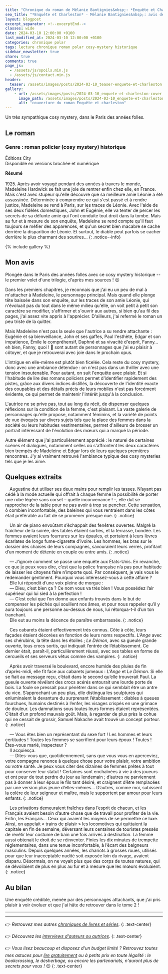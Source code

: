 ```yaml
---
title: "Chronique du roman de Mélanie Bantignies&nbsp;: *Enquête et Charleston*"
seo_title: "*Enquête et Charleston* - Mélanie Bantignies&nbsp;: avis de lecture"
layout: blogpost
excerpt_separator: <!--excerptEnd-->
classes: wide
date: 2024-03-10 12:00:00 +0100
last_modified_at: 2024-03-10 12:00:00 +0100
categories: chronique polar
tags: lecture chronique roman polar cosy-mystery historique
sidebar_newsletter: true
share: true
comments: true
page_js:
  - /assets/js/spoils.min.js
  - /assets/js/contact.min.js
header:
  teaser: /assets/images/posts/2024-03-10_teaser-enquete-et-charleston.webp
gallery:
    - url: /assets/images/posts/2024-03-10_enquete-et-charleston-cover.webp
      image_path: /assets/images/posts/2024-03-10_enquete-et-charleston-cover.webp
      alt: "couverture du roman Enquête et charleston"
---
```

Un très sympathique cosy mystery, dans le Paris des années folles.
<!--excerptEnd-->


## Le roman

### Genre&nbsp;: roman policier (cosy mystery) historique

Éditions City<br />
Disponible en versions brochée et numérique

**Résumé**<br />
<br />1925. Après avoir voyagé pendant des années à travers le monde, Madeleine Hardwick se fait une joie de rentrer enfin chez elle, en France. Mais c'est avec stupeur qu'elle découvre que sa meilleure amie Léonie a été assassinée. Déterminée à comprendre ce qui s'est passé et à rendre justice, Madeleine se rend à Paris, sur les traces de Léonie. Avec l'aide de ses deux fidèles domestiques, John et Eugénie, elle va tenter de percer les secrets de sa défunte amie qui l'ont conduite tout droit dans la tombe. Mais au fur et à mesure de son enquête, Madeleine se rend compte qu'il faut toujours se méfier des apparences, et qu'un secret bien macabre se cache derrière la disparition de Léonie. Et surtout, le diable peut parfois se cacher derrière le plus charmant des sourires&hellip;
{: .notice--info}

{% include gallery %}


## Mon avis

Plongée dans le Paris des années folles avec ce cosy mystery historique -- le premier volet d'une trilogie, d'après mes sources&nbsp;! 😉

Dans les premiers chapitres, je reconnais que j'ai eu un peu de mal à m'attacher à Madeleine, le personnage principal. Mais quand elle plonge tête baissée dans son enquête, sur les traces de son amie Léonie, qui n'évoluait pas du tout dans le même milieu qu'elle, on voit petit à petit son caractère se modifier, s'affirmer et s'ouvrir aux autres, si bien qu'au fil des pages, j'ai assez vite appris à l'apprécier. D'ailleurs, j'ai refermé le roman un peu triste de la quitter.

Mais Madeleine n'est pas la seule que l'autrice a su rendre attachante&nbsp;: Eugénie et sa bienveillance, John et ses gaffes, Paul l'esthète, Edgar et son impatience, Émile le compréhensif, Daphné et sa vivacité d'esprit, Fanny&hellip; eh bien, Fanny, quoi&nbsp;! 🤣 sont autant de personnages que j'ai eu plaisir à côtoyer, et que je retrouverai avec joie dans le prochain opus.

L'intrigue en elle-même est plutôt bien ficelée. Cela reste du cosy mystery, donc avec une ambiance détendue&nbsp;: on n'est pas dans un thriller avec une tension insoutenable. Pour autant, on suit l'enquête avec plaisir. Et si l'habitude de lire des romans policiers permet d'identifier rapidement des pistes, grâce aux divers indices distillés, la découverte de l'identité exacte des coupables et des détails précis de leurs mobiles n'est pas forcément évidente, ce qui permet de maintenir l'intérêt jusqu'à la conclusion.

L'autrice ne se prive pas, tout au long du récit, de dispenser quelques réflexions sur la condition de la femme, c'est plaisant. La vaste galerie de personnages qu'elle propose, notamment féminins, et la variété de points de vue évoqués sur divers sujets tels que la place des femmes dans la société ou leurs habitudes vestimentaires, permet d'ailleurs de brosser un portrait intéressant de l'évolution des m&oelig;urs qui a marqué la période.

Autre élément que j'ai particulièrement apprécié&nbsp;: le naturel de certaines scènes et dialogues, notamment celles où s'affrontent les deux caractères bien trempés de Madeleine et Edgar lors de leurs quelques premières rencontres. J'y ai vraiment retrouvé l'ambiance typique des cosy mysteries tels que je les aime.


## Quelques extraits

<span style="margin-left: 1em;"></span>Augustine dut utiliser ses deux mains pour remplir les tasses. N’ayant pas cédé à la mode actuelle qui offrait à chaque femme la possibilité de porter une robe légère sans corset – quelle inconvenance&nbsp;! –, elle dut se rapprocher de la table pour ne pas avoir à trop se pencher. Cette sensation, ô combien inconfortable, des baleines qui vous rentraient dans les côtes était préférable au fait de se promener presque nue.
{: .notice}

<span style="margin-left: 1em;"></span>Un air de piano envoûtant s’échappait des fenêtres ouvertes. Malgré la fraîcheur de la soirée, des tables étaient sorties, et la terrasse, bondée. Les femmes avaient leurs fourrures sur les épaules, et portaient à leurs lèvres écarlates de longs fume-cigarette d’ivoire. Les hommes, les bras sur le dossier des chaises de leurs compagnes, savouraient leurs verres, profitant d’un moment de détente en couple ou entre amis.
{: .notice}

<span style="margin-left: 1em;"></span>—&nbsp;J’ignore comment se passe une enquête aux États-Unis. En revanche, ce que je peux vous dire, c’est que la police française n’a pas pour habitude de laisser les citoyens faire n’importe quoi. Par conséquent, je vais vous le redemander gentiment. Pourquoi vous intéressez-vous à cette affaire&nbsp;?<br/>
<span style="margin-left: 1em;"></span>Elle lui répondit d’une voix pleine de morgue&nbsp;:<br/>
<span style="margin-left: 1em;"></span>—&nbsp;Dieu, c’est bien ça&nbsp;? Ce nom vous va très bien&nbsp;! Vous possédez l’air supérieur qui lui sied à la perfection&nbsp;!<br/>
<span style="margin-left: 1em;"></span>—&nbsp;C’est celui que l’on donne aux enfants trouvés dans le but de compenser les péchés qui souillent nos âmes, et pour nous rappeler qu’il y aura toujours une personne au-dessus de nous, lui rétorqua-t-il d’un ton tranchant.<br/>
<span style="margin-left: 1em;"></span>Elle eut au moins la décence de paraître embarrassée.
{: .notice}

<span style="margin-left: 1em;"></span>Ces cabarets étaient effectivement très connus. Côte à côte, leurs façades étaient décorées en fonction de leurs noms respectifs. *L’Ange* avec ses chérubins, la tête dans les étoiles&nbsp;; *Le Démon*, avec sa gueule grande ouverte, tous crocs sortis, qui indiquait l’entrée de l’établissement. Ce dernier était, paraît-il, particulièrement réussi, avec ses tables en forme de cercueils et ses serveurs vêtus comme des vampires.
{: .notice}

<span style="margin-left: 1em;"></span>Après avoir traversé le boulevard, encore humide des pluies de fin d’après-midi, elle fit face aux cabarets jumeaux&nbsp;: *L’Ange* et *Le Démon*. Si elle se fiait au message reçu, c’était dans le second qu’elle trouverait Paul. La gueule ouverte révélant des crocs acérés entourait une lourde porte de bois. La foule se pressait pour pénétrer dans ce qui semblait être un antre du vice. S’approchant un peu plus, elle distingua les sculptures qui enluminaient la devanture du surprenant l’établissement&nbsp;: diables à queues fourchues, humains destinés à l’enfer, les visages crispés en une grimace de douleur. Les damnations sous toutes leurs formes étaient représentées. C’était d’un profond mauvais goût. Mais, à regarder de plus près la cohue qui ne cessait de grossir, Samuel Nakache avait trouvé un concept porteur.
{: .notice}

<span style="margin-left: 1em;"></span>—&nbsp;Vous êtes bien un représentant du sexe fort&nbsp;! Les hommes et leurs certitudes&nbsp;! Toutes les femmes se sacrifient pour leurs époux&nbsp;! Toutes&nbsp;! Êtes-vous marié, inspecteur&nbsp;?<br/>
<span style="margin-left: 1em;"></span>Il acquiesça.<br/>
<span style="margin-left: 1em;"></span>—&nbsp;Dites-vous que, quotidiennement, sans que vous vous en aperceviez, votre compagne renonce à quelque chose pour votre plaisir, votre ambition ou votre santé. Je peux vous citer des dizaines de femmes prêtes à tout pour conserver leur statut&nbsp;! Certaines sont enchaînées à vie à des joueurs et ont peur de tout perdre du jour au lendemain&nbsp;; d’autres ne parviennent pas à donner à leur époux le fils tant désiré, et craignent d’être remplacées par une version plus jeune d’elles-mêmes… D’autres, comme moi, subissent la colère de leur seigneur et maître, mais le supportent par amour pour leurs enfants.
{: .notice}

<span style="margin-left: 1em;"></span>Les privations demeuraient fraîches dans l’esprit de chacun, et les Français avaient besoin d’autre chose que de travail pour profiter de la vie. Enfin, les Français… Ceux qui avaient les moyens de se permettre ce luxe. Ainsi, on appelait «&nbsp;trains de plaisir&nbsp;» les locomotives qui quittaient la capitale en fin de semaine, déversant leurs centaines de touristes pressés de revêtir leur costume de bain une fois arrivés à destination. La femme aussi obtenait le droit de se réinventer. Finies les dix minutes de trempette réglementaires, dans une tenue inconfortable, à l’écart des baigneurs masculins. Depuis quelques années, les chariots à grosses roues, utilisés pour que leur inacceptable nudité soit exposée loin du rivage, avaient disparu. Désormais, on ne voyait plus que des corps de toutes natures, qui se dévoilaient de plus en plus au fur et à mesure que les mœurs évoluaient.
{: .notice}


## Au bilan

Une enquête crédible, menée par des personnages attachants, que j'ai pris plaisir à voir évoluer et que j'ai hâte de retrouver dans le tome&nbsp;2&nbsp;!

---
---
👉 *Retrouvez mes autres [chroniques de livres et séries](/blog/tags#chronique).*
{: .text-center}

👉 *Découvrez les [interviews d'auteurs ou autrices](/blog/tags#interview).*
{: .text-center}

👉 *Vous lisez beaucoup et disposez d'un budget limité&nbsp;? Retrouvez toutes mes astuces pour [lire gratuitement](/lecture/2022/08/22/lire-gratuitement.html) ou à petits prix en toute légalité&nbsp;: le bookcrossing, le désherbage, ou encore les partenariats, n'auront plus de secrets pour vous&nbsp;!* 😉
{: .text-center}